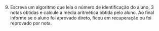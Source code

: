 9. Escreva um algoritmo que leia o número de identificação do aluno, 3 notas obtidas e calcule a média aritmética obtida pelo aluno.
Ao final informe se o aluno foi aprovado direto, ficou em recuperação ou foi reprovado por nota.